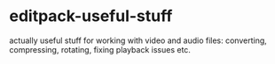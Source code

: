 # editpack-useful-stuff
actually useful stuff for working with video and audio files: converting, compressing, rotating, fixing playback issues etc.
